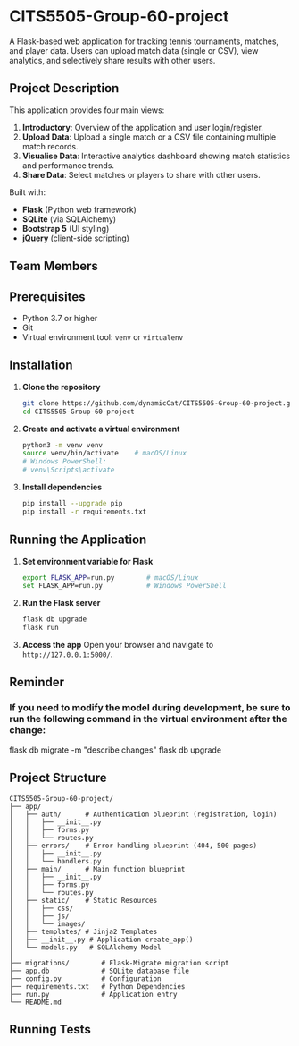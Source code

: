 # CITS5505-Group-60-project

A Flask-based web application for tracking tennis tournaments, matches, and player data. Users can upload match data (single or CSV), view analytics, and selectively share results with other users.

## Project Description

This application provides four main views:

1. **Introductory**: Overview of the application and user login/register.
2. **Upload Data**: Upload a single match or a CSV file containing multiple match records.
3. **Visualise Data**: Interactive analytics dashboard showing match statistics and performance trends.
4. **Share Data**: Select matches or players to share with other users.

Built with:

* **Flask** (Python web framework)
* **SQLite** (via SQLAlchemy)
* **Bootstrap 5** (UI styling)
* **jQuery** (client-side scripting)

## Team Members

## Prerequisites

* Python 3.7 or higher
* Git
* Virtual environment tool: `venv` or `virtualenv`

## Installation

1. **Clone the repository**
   ```bash
   git clone https://github.com/dynamicCat/CITS5505-Group-60-project.git
   cd CITS5505-Group-60-project
   ```
2. **Create and activate a virtual environment**
   ```bash
   python3 -m venv venv
   source venv/bin/activate    # macOS/Linux
   # Windows PowerShell:
   # venv\Scripts\activate
   ```
3. **Install dependencies**
   ```bash
   pip install --upgrade pip
   pip install -r requirements.txt
   ```

## Running the Application

1. **Set environment variable for Flask**
   ```bash
   export FLASK_APP=run.py        # macOS/Linux
   set FLASK_APP=run.py           # Windows PowerShell
   ```
2. **Run the Flask server**
   ```bash
   flask db upgrade
   flask run
   ```
3. **Access the app** Open your browser and navigate to `http://127.0.0.1:5000/`.

## Reminder

### If you need to modify the model during development, be sure to run the following command in the virtual environment after the change:

flask db migrate -m "describe changes"
flask db upgrade

## Project Structure

```text
CITS5505-Group-60-project/
├── app/
│   ├── auth/      # Authentication blueprint (registration, login)
│   │   ├── __init__.py
│   │   ├── forms.py
│   │   └── routes.py
│   ├── errors/    # Error handling blueprint (404, 500 pages)
│   │   ├── __init__.py
│   │   └── handlers.py
│   ├── main/      # Main function blueprint
│   │   ├── __init__.py
│   │   ├── forms.py
│   │   └── routes.py
│   ├── static/    # Static Resources
│   │   ├── css/
│   │   ├── js/
│   │   └── images/
│   ├── templates/ # Jinja2 Templates
│   ├── __init__.py # Application create_app()
│   └── models.py   # SQLAlchemy Model
│
├── migrations/        # Flask-Migrate migration script
├── app.db             # SQLite database file
├── config.py          # Configuration
├── requirements.txt   # Python Dependencies
├── run.py             # Application entry
└── README.md

```


## Running Tests

